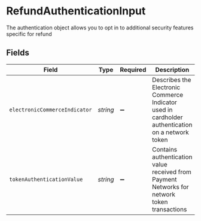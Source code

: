 # RefundAuthenticationInput

The authentication object allows you to opt in to additional security features specific for refund


## Fields

| Field                                                                                            | Type                                                                                             | Required                                                                                         | Description                                                                                      | Example                                                                                          |
| ------------------------------------------------------------------------------------------------ | ------------------------------------------------------------------------------------------------ | ------------------------------------------------------------------------------------------------ | ------------------------------------------------------------------------------------------------ | ------------------------------------------------------------------------------------------------ |
| `electronicCommerceIndicator`                                                                    | *string*                                                                                         | :heavy_minus_sign:                                                                               | Describes the Electronic Commerce Indicator used in cardholder authentication on a network token | 05                                                                                               |
| `tokenAuthenticationValue`                                                                       | *string*                                                                                         | :heavy_minus_sign:                                                                               | Contains authentication value received from Payment Networks for network token transactions      |                                                                                                  |